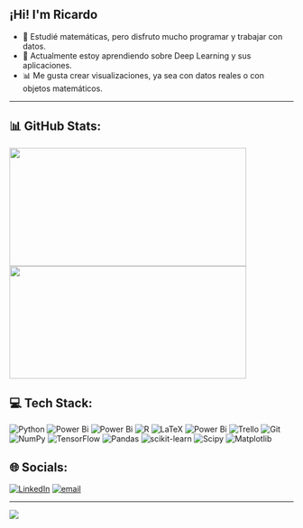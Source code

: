 ## ¡Hi! I'm Ricardo

- 📐 Estudié matemáticas, pero disfruto mucho programar y trabajar con datos.  
- 🤖 Actualmente estoy aprendiendo sobre Deep Learning y sus aplicaciones.  
- 📊 Me gusta crear visualizaciones, ya sea con datos reales o con objetos matemáticos.  


---

## 📊 GitHub Stats:
<div>
  <img alig = "left" width = "420px" height = "210px"  src = "https://github-readme-stats.vercel.app/api?username=RicardxJMG&show_icons=true&theme=apprentice"/> 
  <img alig = "right" width = "420px" height = "200px" src = "https://github-readme-stats.vercel.app/api/top-langs/?username=RicardxJMG&layout=compact&theme=apprentice" />
</div>


## 💻 Tech Stack:
![Python](https://img.shields.io/badge/python-3670A0?style=for-the-badge&logo=python&logoColor=ffdd54) 
![Power Bi](https://img.shields.io/badge/power_bi-F2C811?style=for-the-badge&logo=powerbi&logoColor=black) 
![Power Bi](https://img.shields.io/badge/power_bi-F2C811?style=for-the-badge&logo=powerbi&logoColor=black) ![R](https://img.shields.io/badge/r-%23276DC3.svg?style=for-the-badge&logo=r&logoColor=white) 
![LaTeX](https://img.shields.io/badge/latex-%23008080.svg?style=for-the-badge&logo=latex&logoColor=white) 
![Power Bi](https://img.shields.io/badge/power_bi-F2C811?style=for-the-badge&logo=powerbi&logoColor=black) ![Trello](https://img.shields.io/badge/Trello-%23026AA7.svg?style=for-the-badge&logo=Trello&logoColor=white) 
![Git](https://img.shields.io/badge/git-%23F05033.svg?style=for-the-badge&logo=git&logoColor=white) ![NumPy](https://img.shields.io/badge/numpy-%23013243.svg?style=for-the-badge&logo=numpy&logoColor=white) 
![TensorFlow](https://img.shields.io/badge/TensorFlow-%23FF6F00.svg?style=for-the-badge&logo=TensorFlow&logoColor=white) ![Pandas](https://img.shields.io/badge/pandas-%23150458.svg?style=for-the-badge&logo=pandas&logoColor=white)
![scikit-learn](https://img.shields.io/badge/scikit--learn-%23F7931E.svg?style=for-the-badge&logo=scikit-learn&logoColor=white) ![Scipy](https://img.shields.io/badge/SciPy-%230C55A5.svg?style=for-the-badge&logo=scipy&logoColor=%white) 
![Matplotlib](https://img.shields.io/badge/Matplotlib-%23ffffff.svg?style)



## 🌐 Socials:
[![LinkedIn](https://img.shields.io/badge/LinkedIn-%230077B5.svg?logo=linkedin&logoColor=white)](https://linkedin.com/in/https://www.linkedin.com/in/ricardo-javier-mart%C3%ADnez-garcia-8558042b7/) [![email](https://img.shields.io/badge/Email-D14836?logo=gmail&logoColor=white)](mailto:ricardojmartinezgarcia@gmail.com) 





---
[![](https://visitcount.itsvg.in/api?id=RicardxJMG&icon=0&color=0)](https://visitcount.itsvg.in)



